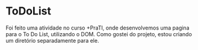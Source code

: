 # ToDoList
Foi feito uma atividade no curso +PraTI, onde desenvolvemos uma pagina para o To Do List, utilizando o DOM. Como gostei do projeto, estou criando um diretório separadamente para ele.
